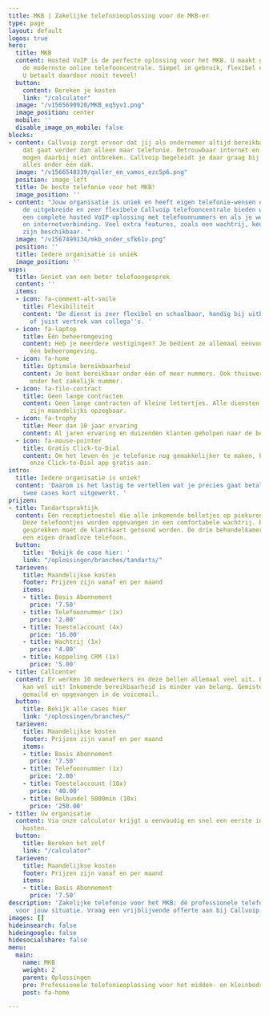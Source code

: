 ```yaml
---
title: MKB | Zakelijke telefonieoplossing voor de MKB-er
type: page
layout: default
logos: true
hero:
  title: MKB
  content: Hosted VoIP is de perfecte oplossing voor het MKB. U maakt gebruik van
    de modernste online telefooncentrale. Simpel in gebruik, flexibel en schaalbaar.
    U betaalt daardoor nooit teveel!
  button:
    content: Bereken je kosten
    link: "/calculator"
  image: "/v1565690920/MKB_eq5yv1.png"
  image_position: center
  mobile: ''
  disable_image_on_mobile: false
blocks:
- content: Callvoip zorgt ervoor dat jij als ondernemer altijd bereikbaar bent en
    dat gaat verder dan alleen maar telefonie. Betrouwbaar internet en goede apparatuur
    mogen daarbij niet ontbreken. Callvoip begeleidt je daar graag bij en zo heb je
    alles onder één dak.
  image: "/v1566548339/qaller_en_vamos_ezc5p6.png"
  position: image_left
  title: De beste telefonie voor het MKB!
  image_position: ''
- content: "Jouw organisatie is uniek en heeft eigen telefonie-wensen en -eisen.\nDankzij
    de uitgebreide en zeer flexibele Callvoip telefooncentrale bieden wij wat je zoekt:
    een complete hosted VoIP-oplossing met telefoonnummers en als je wenst hardware
    en internetverbinding. Veel extra features, zoals een wachtrij, keuzemenu of gespreksopname,
    zijn beschikbaar. "
  image: "/v1567499134/mkb_onder_sfk61v.png"
  position: ''
  title: Iedere organisatie is uniek
  image_position: ''
usps:
  title: Geniet van een beter telefoongesprek
  content: ''
  items:
  - icon: fa-comment-alt-smile
    title: Flexibiliteit
    content: 'De dienst is zeer flexibel en schaalbaar, handig bij uitbreiding van
      of juist vertrek van collega''s. '
  - icon: fa-laptop
    title: Één beheeromgeving
    content: Heb je meerdere vestigingen? Je bedient ze allemaal eenvoudig vanuit
      één beheeromgeving.
  - icon: fa-home
    title: Optimale bereikbaarheid
    content: Je bent bereikbaar onder één of meer nummers. Ook thuiswerkers zijn bereikbaar
      onder het zakelijk nummer.
  - icon: fa-file-contract
    title: Geen lange contracten
    content: Geen lange contracten of kleine lettertjes. Alle diensten van Callvoip
      zijn maandelijks opzegbaar.
  - icon: fa-trophy
    title: Meer dan 10 jaar ervaring
    content: Al jaren ervaring en duizenden klanten geholpen naar de beste telefonieoplossing.
  - icon: fa-mouse-pointer
    title: Gratis Click-to-Dial
    content: Om het leven én je telefonie nog gemakkelijker te maken, bieden wij je
      onze Click-to-Dial app gratis aan.
intro:
  title: Iedere organisatie is uniek!
  content: 'Daarom is het lastig te vertellen wat je precies gaat betalen. Hieronder
    twee cases kort uitgewerkt. '
prijzen:
- title: Tandartspraktijk
  content: Eén receptietoestel die alle inkomende belletjes op piekuren niet aan.
    Deze telefoontjes worden opgevangen in een comfortabele wachtrij. Bij aangenomen
    gesprekken moet de klantkaart getoond worden. De drie behandelkamers hebben elk
    een eigen draadloze telefoon.
  button:
    title: 'Bekijk de case hier: '
    link: "/oplossingen/branches/tandarts/"
  tarieven:
    title: Maandelijkse kosten
    footer: Prijzen zijn vanaf en per maand
    items:
    - title: Basis Abonnement
      price: '7.50'
    - title: Telefoonnummer (1x)
      price: '2.00'
    - title: Toestelaccount (4x)
      price: '16.00'
    - title: Wachtrij (1x)
      price: '4.00'
    - title: Koppeling CRM (1x)
      price: '5.00'
- title: Callcenter
  content: Er werken 10 medewerkers en deze bellen allemaal veel uit. Een belbundel
    kan wel uit! Inkomende bereikbaarheid is minder van belang. Gemiste oproepen worden
    gemaild en opgevangen in de voicemail.
  button:
    title: Bekijk alle cases hier
    link: "/oplossingen/branches/"
  tarieven:
    title: Maandelijkse kosten
    footer: Prijzen zijn vanaf en per maand
    items:
    - title: Basis Abonnement
      price: '7.50'
    - title: Telefoonnummer (1x)
      price: '2.00'
    - title: Toestelaccount (10x)
      price: '40.00'
    - title: Belbundel 5000min (10x)
      price: '250.00'
- title: Uw organisatie
  content: Via onze calculator krijgt u eenvoudig en snel een eerste indruk van de
    kosten.
  button:
    title: Bereken het zelf
    link: "/calculator"
  tarieven:
    title: Maandelijkse kosten
    footer: Prijzen zijn vanaf en per maand
    items:
    - title: Basis Abonnement
      price: '7.50'
description: 'Zakelijke telefonie voor het MKB: dé professionele telefonie-oplossing
  voor jouw situatie. Vraag een vrijblijvende offerte aan bij Callvoip. '
images: []
hideinsearch: false
hideingoogle: false
hidesocialshare: false
menu:
  main:
    name: MKB
    weight: 2
    parent: Oplossingen
    pre: Professionele telefonieoplossing voor het midden- en kleinbedrijf.
    post: fa-home

---
```

